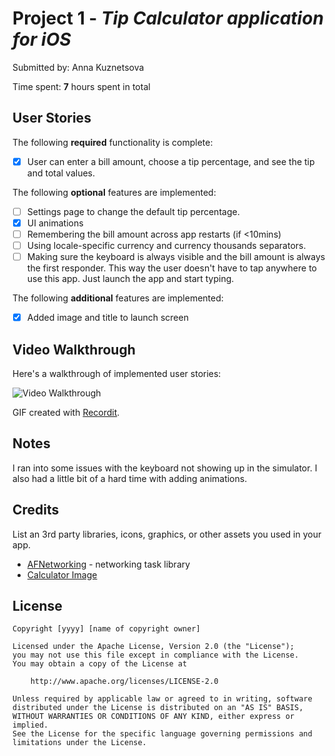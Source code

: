 # Project 1 - *Tip Calculator application for iOS*

Submitted by: Anna Kuznetsova

Time spent: **7** hours spent in total

## User Stories

The following **required** functionality is complete:

* [x] User can enter a bill amount, choose a tip percentage, and see the tip and total values.

The following **optional** features are implemented:

* [ ] Settings page to change the default tip percentage.
* [x] UI animations
* [ ] Remembering the bill amount across app restarts (if <10mins)
* [ ] Using locale-specific currency and currency thousands separators.
* [ ] Making sure the keyboard is always visible and the bill amount is always the first responder. This way the user doesn't have to tap anywhere to use this app. Just launch the app and start typing.

The following **additional** features are implemented:

- [x] Added image and title to launch screen

## Video Walkthrough

Here's a walkthrough of implemented user stories:

<img src='http://g.recordit.co/7nwpU7LBxU.gif' title='Video Walkthrough' width='' alt='Video Walkthrough' />

GIF created with [Recordit](https://recordit.co/).

## Notes

I ran into some issues with the keyboard not showing up in the simulator. I also had a little bit of a hard time with adding animations.

## Credits

List an 3rd party libraries, icons, graphics, or other assets you used in your app.

- [AFNetworking](https://github.com/AFNetworking/AFNetworking) - networking task library
- [Calculator Image](https://www.kissclipart.com/calcular-png-clipart-calculator-computer-calculati-1384qj/)

## License

    Copyright [yyyy] [name of copyright owner]

    Licensed under the Apache License, Version 2.0 (the "License");
    you may not use this file except in compliance with the License.
    You may obtain a copy of the License at

        http://www.apache.org/licenses/LICENSE-2.0

    Unless required by applicable law or agreed to in writing, software
    distributed under the License is distributed on an "AS IS" BASIS,
    WITHOUT WARRANTIES OR CONDITIONS OF ANY KIND, either express or implied.
    See the License for the specific language governing permissions and
    limitations under the License.
